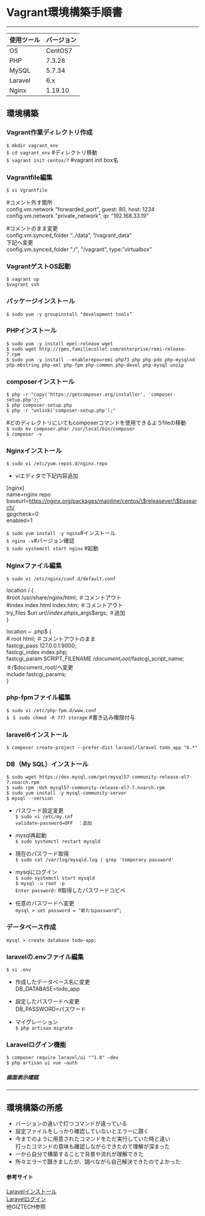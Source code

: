 # Vagrant環境構築手順書  
****  
| 使用ツール | バージョン | 
| :--------- | ---------- | 
| OS         | CentOS7    | 
| PHP        | 7.3.28     | 
| MySQL      | 5.7.34     | 
| Laravel    | 6.x        | 
| Nginx      | 1.19.10    |  


## 環境構築    
### Vagrant作業ディレクトリ作成  
 `$ mkdir vagrant_env`  
 `$ cd vagrant_env` #ディレクトリ移動  
 `$ vagrant init centos/7` #vagrant init box名  

### Vagrantfile編集  
 `$ vi Vgrantfile`  
  
   #コメント外す箇所  
   config.vm.network "forwarded_port", guest: 80, host: 1234  
   config.vm.network "private_network", ip: “192.168.33.19"  

   #コメントのまま変更  
   config.vm.synced_folder “../data”, “/vagrant_data”  
    下記へ変更  
   config.vm.synced_folder "./", "/vagrant", type:”virtualbox”  

### VagrantゲストOS起動  
 `$ vagrant up`  
 `$vagrant ssh`  

### パッケージインストール  
 `$ sudo yum -y groupinstall "development tools”`  

### PHPインストール  
 `$ sudo yum -y install epel-release wget`  
 `$ sudo wget http://rpms.famillecollet.com/enterprise/remi-release-7.rpm`  
 `$ sudo yum -y install --enablerepo=remi-php73 php php-pdo php-mysqlnd php-mbstring php-xml php-fpm php-common php-devel php-mysql unzip`  

### composerインストール  
 `$ php -r "copy('https://getcomposer.org/installer', 'composer-setup.php');"`  
 `$ php composer-setup.php`  
 `$ php -r "unlink('composer-setup.php');"`  

  #どのディレクトリにいてもcomposerコマンドを使用できるようfileの移動  
 `$ sudo mv composer.phar /usr/local/bin/composer`  
 `$ composer -v`  

### Nginxインストール  
 `$ sudo vi /etc/yum.repos.d/nginx.repo`  

 - viエディタで下記内容追加  

  [nginx]    
 name=nginx repo      
 baseurl=https://nginx.org/packages/mainline/centos/\$releasever/\$basearch/  
 gpgcheck=0  
 enabled=1  

 `$ sudo yum install -y nginx`#インストール    
 `$ nginx -v`#バージョン確認  
 `$ sudo systemctl start nginx` #起動  

### Nginxファイル編集  
 `$ sudo vi /etc/nginx/conf.d/default.conf`  
  
  location / {  
          #root  /usr/share/nginx/html; ＃コメントアウト  
          #index  index.html index.htm; ＃コメントアウト  
          try_files $uri $uri/ /index.php$is_args$args; ＃追加  
      }  

  location ~ \.php$ {  
      #    root           html; ＃コメントアウトのまま  
           fastcgi_pass   127.0.0.1:9000;  
           fastcgi_index  index.php;  
           fastcgi_param  SCRIPT_FILENAME  /$document_root/$fastcgi_script_name; ＃/$document_root/へ変更  
           include        fastcgi_params;  
       }  

### php-fpmファイル編集  
 `$ sudo vi /etc/php-fpm.d/www.conf`  
 `$ ＄ sudo chmod -R 777 storage` #書き込み権限付与  

### laravel6インストール  
 `$ composer create-project --prefer-dist laravel/laravel todo_app "6.*"`  

### DB（My SQL）インストール  
 `$ sudo wget https://dev.mysql.com/get/mysql57-community-release-el7-7.noarch.rpm`  
 `$ sudo rpm -Uvh mysql57-community-release-el7-7.noarch.rpm`  
 `$ sudo yum install -y mysql-community-server`  
 `$ mysql --version`  

- パスワード設定変更  
 `$ sudo vi /etc/my.cnf`  
 `validate-password=OFF  ：追加`  

- mysql再起動  
 `$ sudo systemctl restart mysqld`  

- 現在のパスワード取得  
 `$ sudo cat /var/log/mysqld.log | grep 'temporary password'`  

- mysqlにログイン  
 `$ sudo systemctl start mysqld`  
 `$ mysql -u root -p`  
 `Enter password:` #取得したパスワードコピペ  

- 任意のパスワードへ変更  
 `mysql > set password = "新たなpassword”;`  

### データベース作成  
 `mysql > create database todo-app;`  

### laravelの.envファイル編集  
 `$ vi .env`  

- 作成したデータベース名に変更  
  DB_DATABASE=todo_app  

- 設定したパスワードへ変更  
  DB_PASSWORD=パスワード  

- マイグレーション  
 `$ php artisan migrate`  


###  Laravelログイン機能  
 `$ composer require laravel/ui "^1.0" —dev`  
 `$ php artisan ui vue —auth`  

##### 画面表示確認  


*****
## 環境構築の所感  
 - バージョンの違いで打つコマンドが違っている  
 - 設定ファイルをしっかり確認していないとエラーに躓く  
 - 今までのように用意されたコマンドをただ実行していた時と違い  
   打ったコマンドの意味も確認しながらできたので理解が深まった  
 - 一から自分で構築することで背景や流れが理解できた  
 - 所々エラーで躓きましたが、調べながら自己解決できたのでよかった  

#### 参考サイト  
[Laravelインストール](https://readouble.com/laravel/6.x/ja/installation.html)  
[Laravelログイン](https://readouble.com/laravel/6.x/ja/authentication.html)  
他GIZTECH参照  




